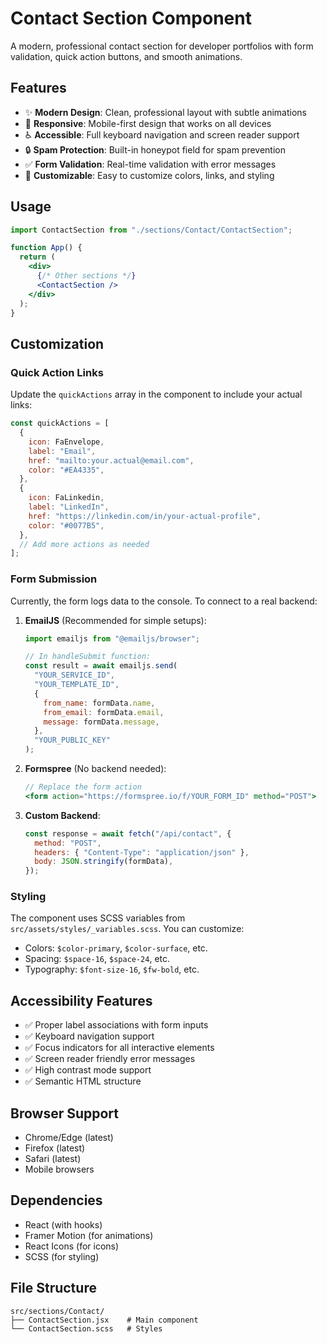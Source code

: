 # Contact Section Component

A modern, professional contact section for developer portfolios with form validation, quick action buttons, and smooth animations.

## Features

- ✨ **Modern Design**: Clean, professional layout with subtle animations
- 📱 **Responsive**: Mobile-first design that works on all devices
- ♿ **Accessible**: Full keyboard navigation and screen reader support
- 🔒 **Spam Protection**: Built-in honeypot field for spam prevention
- ✅ **Form Validation**: Real-time validation with error messages
- 🎨 **Customizable**: Easy to customize colors, links, and styling

## Usage

```jsx
import ContactSection from "./sections/Contact/ContactSection";

function App() {
  return (
    <div>
      {/* Other sections */}
      <ContactSection />
    </div>
  );
}
```

## Customization

### Quick Action Links

Update the `quickActions` array in the component to include your actual links:

```jsx
const quickActions = [
  {
    icon: FaEnvelope,
    label: "Email",
    href: "mailto:your.actual@email.com",
    color: "#EA4335",
  },
  {
    icon: FaLinkedin,
    label: "LinkedIn",
    href: "https://linkedin.com/in/your-actual-profile",
    color: "#0077B5",
  },
  // Add more actions as needed
];
```

### Form Submission

Currently, the form logs data to the console. To connect to a real backend:

1. **EmailJS** (Recommended for simple setups):

   ```jsx
   import emailjs from "@emailjs/browser";

   // In handleSubmit function:
   const result = await emailjs.send(
     "YOUR_SERVICE_ID",
     "YOUR_TEMPLATE_ID",
     {
       from_name: formData.name,
       from_email: formData.email,
       message: formData.message,
     },
     "YOUR_PUBLIC_KEY"
   );
   ```

2. **Formspree** (No backend needed):

   ```jsx
   // Replace the form action
   <form action="https://formspree.io/f/YOUR_FORM_ID" method="POST">
   ```

3. **Custom Backend**:
   ```jsx
   const response = await fetch("/api/contact", {
     method: "POST",
     headers: { "Content-Type": "application/json" },
     body: JSON.stringify(formData),
   });
   ```

### Styling

The component uses SCSS variables from `src/assets/styles/_variables.scss`. You can customize:

- Colors: `$color-primary`, `$color-surface`, etc.
- Spacing: `$space-16`, `$space-24`, etc.
- Typography: `$font-size-16`, `$fw-bold`, etc.

## Accessibility Features

- ✅ Proper label associations with form inputs
- ✅ Keyboard navigation support
- ✅ Focus indicators for all interactive elements
- ✅ Screen reader friendly error messages
- ✅ High contrast mode support
- ✅ Semantic HTML structure

## Browser Support

- Chrome/Edge (latest)
- Firefox (latest)
- Safari (latest)
- Mobile browsers

## Dependencies

- React (with hooks)
- Framer Motion (for animations)
- React Icons (for icons)
- SCSS (for styling)

## File Structure

```
src/sections/Contact/
├── ContactSection.jsx    # Main component
└── ContactSection.scss   # Styles
```
